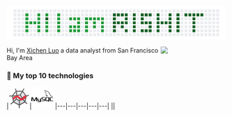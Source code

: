 

<a href="https://www.rishit.tech"><img src="https://github.com/Rishit-dagli/Rishit-dagli/blob/master/images/header_image.png" width="900"></a>
 
<img align='right' src='https://github.com/Rishit-dagli/Rishit-dagli/blob/master/images/octocat-anime.gif' width='150"'>

Hi, I'm [Xichen Luo](https://www.linkedin.com/in/luoxich01/) a data analyst from San Francisco Bay Area

### :robot: My top 10 technologies

|![](https://github.com/luoxich01/images/blob/main/python.png)|![](https://github.com/luoxich01/images/blob/main/mysql.png)
|---|---|---|---|---|
||


